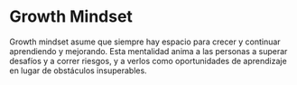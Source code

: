 # Growth Mindset

Growth mindset asume que siempre hay espacio para crecer y continuar aprendiendo y mejorando. Esta mentalidad anima a las personas a superar desafíos y a correr riesgos, y a verlos como oportunidades de aprendizaje en lugar de obstáculos insuperables.


